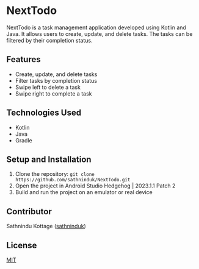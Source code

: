 # NextTodo

NextTodo is a task management application developed using Kotlin and Java. It allows users to create, update, and delete tasks. The tasks can be filtered by their completion status.

## Features

- Create, update, and delete tasks
- Filter tasks by completion status
- Swipe left to delete a task
- Swipe right to complete a task

## Technologies Used

- Kotlin
- Java
- Gradle

## Setup and Installation

1. Clone the repository: `git clone https://github.com/sathninduk/NextTodo.git`
2. Open the project in Android Studio Hedgehog | 2023.1.1 Patch 2
3. Build and run the project on an emulator or real device

## Contributor

Sathnindu Kottage ([sathninduk](https://github.com/sathninduk))

## License

[MIT](https://choosealicense.com/licenses/mit/)

